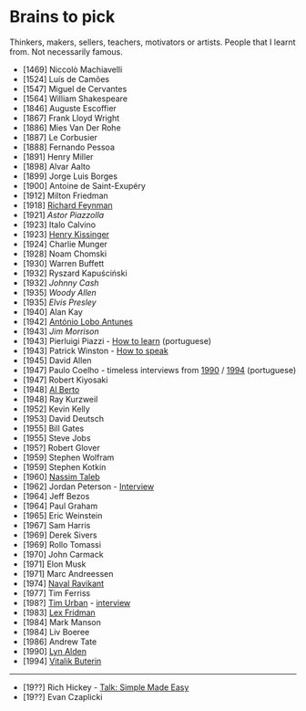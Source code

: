 # Brains to pick

Thinkers, makers, sellers, teachers, motivators or artists. People that I learnt from. Not necessarily famous.

- [1469] Niccolò Machiavelli
- [1524] Luís de Camões
- [1547] Miguel de Cervantes
- [1564] William Shakespeare
- [1846] Auguste Escoffier
- [1867] Frank Lloyd Wright
- [1886] Mies Van Der Rohe
- [1887] Le Corbusier
- [1888] Fernando Pessoa
- [1891] Henry Miller
- [1898] Alvar Aalto
- [1899] Jorge Luis Borges
- [1900] Antoine de Saint-Exupéry
- [1912] Milton Friedman
- [1918] [Richard Feynman](https://twitter.com/ProfFeynman)
- [1921] *Astor Piazzolla*
- [1923] Italo Calvino
- [1923] [Henry Kissinger](https://en.wikipedia.org/wiki/Henry_Kissinger)
- [1924] Charlie Munger
- [1928] Noam Chomski
- [1930] Warren Buffett
- [1932] Ryszard Kapuściński
- [1932] *Johnny Cash*
- [1935] *Woody Allen*
- [1935] *Elvis Presley*
- [1940] Alan Kay
- [1942] [António Lobo Antunes](https://en.wikipedia.org/wiki/Ant%C3%B3nio_Lobo_Antunes)
- [1943] *Jim Morrison*
- [1943] Pierluigi Piazzi - [How to learn](https://www.youtube.com/watch?v=RlSCoYwnxr4) (portuguese)
- [1943] Patrick Winston - [How to speak](https://www.youtube.com/watch?v=Unzc731iCUY)
- [1945] David Allen
- [1947] Paulo Coelho - timeless interviews from [1990](https://www.youtube.com/watch?v=ItllhYhQR4Q) / [1994](https://www.youtube.com/watch?v=4AwUM3Br_Pg) (portuguese)
- [1947] Robert Kiyosaki
- [1948] [Al Berto](https://en.wikipedia.org/wiki/Al_Berto)
- [1948] Ray Kurzweil
- [1952] Kevin Kelly
- [1953] David Deutsch
- [1955] Bill Gates 
- [1955] Steve Jobs
- [195?] Robert Glover
- [1959] Stephen Wolfram
- [1959] Stephen Kotkin
- [1960] [Nassim Taleb](https://twitter.com/nntaleb)
- [1962] Jordan Peterson - [Interview](https://tim.blog/2021/03/01/jordan-peterson/)
- [1964] Jeff Bezos
- [1964] Paul Graham
- [1965] Eric Weinstein
- [1967] Sam Harris
- [1969] Derek Sivers
- [1969] Rollo Tomassi
- [1970] John Carmack
- [1971] Elon Musk
- [1971] Marc Andreessen
- [1974] [Naval Ravikant](https://twitter.com/naval)
- [1977] Tim Ferriss
- [198?] [Tim Urban](https://twitter.com/waitbutwhy) - [interview](https://www.youtube.com/watch?v=0Jd7fJgFkPU)
- [1983] [Lex Fridman](https://twitter.com/lexfridman)
- [1984] Mark Manson
- [1984] Liv Boeree
- [1986] Andrew Tate
- [1990] [Lyn Alden](https://twitter.com/lynaldencontact)
- [1994] [Vitalik Buterin](https://vitalik.ca)

---

- [19??] Rich Hickey - [Talk: Simple Made Easy](www.infoq.com/presentations/Simple-Made-Easy)
- [19??] Evan Czaplicki


<!--
- Abbas (iran - photojournalist)
- Pawel Kuczynski (illustrator)
- Mario Puppo (illustrator)
- Edward Tufte
- Sarah Tavel (ex pinterest ceo)
-->